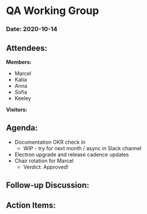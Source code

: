 # QA Working Group

### Date: 2020-10-14

## Attendees:

**Members:**
* Marcel
* Katia
* Anna
* Sofia
* Keeley

**Visitors:**


## Agenda:

* Documentation OKR check in
    * WIP - try for next month / async in Slack channel
* Electron upgrade and release cadence updates
* Chair rotation for Marcel
    * Verdict: Approved!

## Follow-up Discussion:


## Action Items:
